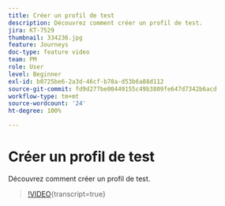 ```yaml
---
title: Créer un profil de test
description: Découvrez comment créer un profil de test.
jira: KT-7529
thumbnail: 334236.jpg
feature: Journeys
doc-type: feature video
team: PM
role: User
level: Beginner
exl-id: b0725be6-2a3d-46cf-b78a-d53b6a88d112
source-git-commit: fd9d277be00449155c49b3809fe647d7342b6acd
workflow-type: tm+mt
source-wordcount: '24'
ht-degree: 100%

---
```


# Créer un profil de test

Découvrez comment créer un profil de test.

>[!VIDEO](https://video.tv.adobe.com/v/3416331?quality=12&learn=on&captions=fre_fr){transcript=true}
